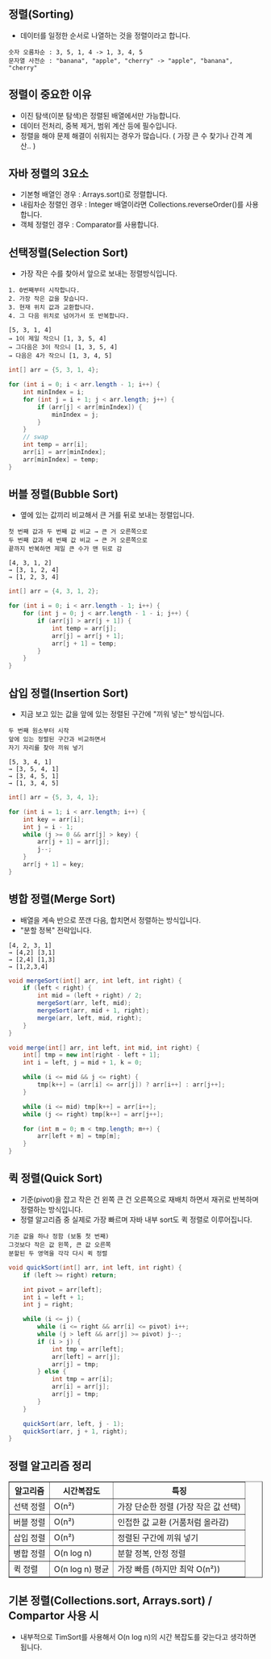 정렬(Sorting)
---------------------------------------------
- 데이터를 일정한 순서로 나열하는 것을 정렬이라고 합니다.

```
숫자 오름차순 : 3, 5, 1, 4 -> 1, 3, 4, 5
문자열 사전순 : "banana", "apple", "cherry" -> "apple", "banana", "cherry"
```

정렬이 중요한 이유
----------------------------------------------
- 이진 탐색(이분 탐색)은 정렬된 배열에서만 가능합니다.
- 데이터 전처리, 중복 제거, 범위 계산 등에 필수입니다.
- 정렬을 해야 문제 해결이 쉬워지는 경우가 많습니다. ( 가장 큰 수 찾기나 간격 계산.. )

자바 정렬의 3요소
----------------------------------------------
- 기본형 배열인 경우 : Arrays.sort()로 정렬합니다.
- 내림차순 정렬인 경우 : Integer 배열이라면 Collections.reverseOrder()를 사용합니다.
- 객체 정렬인 경우 : Comparator를 사용합니다.

선택정렬(Selection Sort)
--------------------------------------------------------
- 가장 작은 수를 찾아서 앞으로 보내는 정렬방식입니다.

```
1. 0번째부터 시작합니다.
2. 가장 작은 값을 찾습니다.
3. 현재 위치 값과 교환합니다.
4. 그 다음 위치로 넘어가서 또 반복합니다.
```

```
[5, 3, 1, 4]
→ 1이 제일 작으니 [1, 3, 5, 4]
→ 그다음은 3이 작으니 [1, 3, 5, 4]
→ 다음은 4가 작으니 [1, 3, 4, 5]
```

```java
int[] arr = {5, 3, 1, 4};

for (int i = 0; i < arr.length - 1; i++) {
    int minIndex = i;
    for (int j = i + 1; j < arr.length; j++) {
        if (arr[j] < arr[minIndex]) {
            minIndex = j;
        }
    }
    // swap
    int temp = arr[i];
    arr[i] = arr[minIndex];
    arr[minIndex] = temp;
}
```

버블 정렬(Bubble Sort)
-----------------------------------------------------------------
- 옆에 있는 값끼리 비교해서 큰 거를 뒤로 보내는 정렬입니다.
  
```
첫 번째 값과 두 번째 값 비교 → 큰 거 오른쪽으로
두 번째 값과 세 번째 값 비교 → 큰 거 오른쪽으로
끝까지 반복하면 제일 큰 수가 맨 뒤로 감
```

```
[4, 3, 1, 2]
→ [3, 1, 2, 4]
→ [1, 2, 3, 4]
```

```java
int[] arr = {4, 3, 1, 2};

for (int i = 0; i < arr.length - 1; i++) {
    for (int j = 0; j < arr.length - 1 - i; j++) {
        if (arr[j] > arr[j + 1]) {
            int temp = arr[j];
            arr[j] = arr[j + 1];
            arr[j + 1] = temp;
        }
    }
}
```

삽입 정렬(Insertion Sort)
------------------------------------------------
- 지금 보고 있는 값을 앞에 있는 정렬된 구간에 "끼워 넣는" 방식입니다.

```
두 번째 원소부터 시작
앞에 있는 정렬된 구간과 비교하면서
자기 자리를 찾아 끼워 넣기
```

```
[5, 3, 4, 1]
→ [3, 5, 4, 1]
→ [3, 4, 5, 1]
→ [1, 3, 4, 5]
```

```java
int[] arr = {5, 3, 4, 1};

for (int i = 1; i < arr.length; i++) {
    int key = arr[i];
    int j = i - 1;
    while (j >= 0 && arr[j] > key) {
        arr[j + 1] = arr[j];
        j--;
    }
    arr[j + 1] = key;
}
```

병합 정렬(Merge Sort)
---------------------------------------------
- 배열을 계속 반으로 쪼갠 다음, 합치면서 정렬하는 방식입니다.
- "분할 정복" 전략입니다.

```
[4, 2, 3, 1]
→ [4,2] [3,1]
→ [2,4] [1,3]
→ [1,2,3,4]
```

```java
void mergeSort(int[] arr, int left, int right) {
    if (left < right) {
        int mid = (left + right) / 2;
        mergeSort(arr, left, mid);
        mergeSort(arr, mid + 1, right);
        merge(arr, left, mid, right);
    }
}

void merge(int[] arr, int left, int mid, int right) {
    int[] tmp = new int[right - left + 1];
    int i = left, j = mid + 1, k = 0;

    while (i <= mid && j <= right) {
        tmp[k++] = (arr[i] <= arr[j]) ? arr[i++] : arr[j++];
    }

    while (i <= mid) tmp[k++] = arr[i++];
    while (j <= right) tmp[k++] = arr[j++];

    for (int m = 0; m < tmp.length; m++) {
        arr[left + m] = tmp[m];
    }
}
```

퀵 정렬(Quick Sort)
-----------------------------------------------------
- 기준(pivot)을 잡고 작은 건 왼쪽 큰 건 오른쪽으로 재배치 하면서 재귀로 반복하며 정렬하는 방식입니다.
- 정렬 알고리즘 중 실제로 가장 빠르며 자바 내부 sort도 퀵 정렬로 이루어집니다.
  
```
기준 값을 하나 정함 (보통 첫 번째)
그것보다 작은 값 왼쪽, 큰 값 오른쪽
분할된 두 영역을 각각 다시 퀵 정렬
```

```java
void quickSort(int[] arr, int left, int right) {
    if (left >= right) return;

    int pivot = arr[left];
    int i = left + 1;
    int j = right;

    while (i <= j) {
        while (i <= right && arr[i] <= pivot) i++;
        while (j > left && arr[j] >= pivot) j--;
        if (i > j) {
            int tmp = arr[left];
            arr[left] = arr[j];
            arr[j] = tmp;
        } else {
            int tmp = arr[i];
            arr[i] = arr[j];
            arr[j] = tmp;
        }
    }

    quickSort(arr, left, j - 1);
    quickSort(arr, j + 1, right);
}
```

정렬 알고리즘 정리
--------------------------------------------------
<table border="1" cellspacing="0" cellpadding="8">
  <thead>
    <tr>
      <th>알고리즘</th>
      <th>시간복잡도</th>
      <th>특징</th>
    </tr>
  </thead>
  <tbody>
    <tr>
      <td>선택 정렬</td>
      <td>O(n²)</td>
      <td>가장 단순한 정렬 (가장 작은 값 선택)</td>
    </tr>
    <tr>
      <td>버블 정렬</td>
      <td>O(n²)</td>
      <td>인접한 값 교환 (거품처럼 올라감)</td>
    </tr>
    <tr>
      <td>삽입 정렬</td>
      <td>O(n²)</td>
      <td>정렬된 구간에 끼워 넣기</td>
    </tr>
    <tr>
      <td>병합 정렬</td>
      <td>O(n log n)</td>
      <td>분할 정복, 안정 정렬</td>
    </tr>
    <tr>
      <td>퀵 정렬</td>
      <td>O(n log n) 평균</td>
      <td>가장 빠름 (하지만 최악 O(n²))</td>
    </tr>
  </tbody>
</table>

기본 정렬(Collections.sort, Arrays.sort) / Compartor 사용 시
-----------------------------------------------------------------
- 내부적으로 TimSort를 사용해서 O(n log n)의 시간 복잡도를 갖는다고 생각하면 됩니다.
